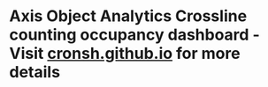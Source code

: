 # Axis Object Analytics Crossline counting occupancy dashboard - Visit [cronsh.github.io](https://cronsh.github.io) for more details
